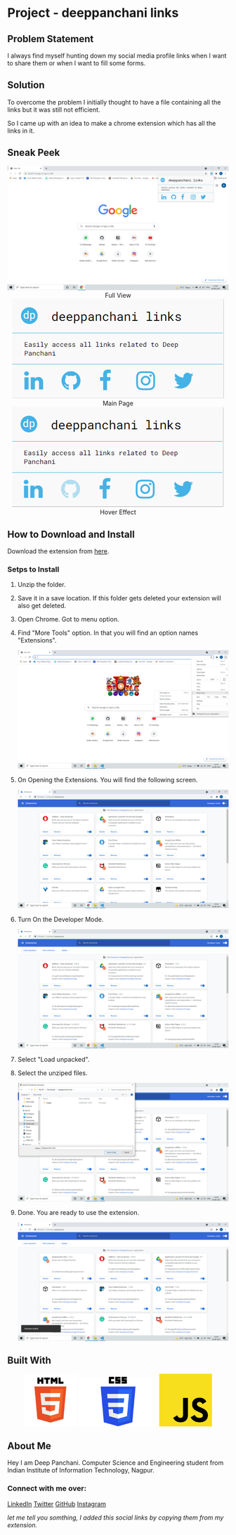 # Project - deeppanchani links
## Problem Statement
I always find myself hunting down my social media profile links when I want to share them or when I want to fill some forms.
## Solution
To overcome the problem I initially thought to have a file containing all the links but it was still not efficient.

So I came up with an idea to make a chrome extension which has all the links in it.
## Sneak Peek

<p align="center">
    <img src="extra/full.png"><br>
    Full View<br>
    <img src="extra/home_page.png"><br>
    Main Page<br>
    <img src="extra/hover_effect.png"><br>
    Hover Effect<br>
</p>

## How to Download and Install

Download the extension from <a href="https://github.com/deeppanchani/deeppanchani_extension/blob/main/deeppanchani%20links.zip" target="_blank">here</a>.

### Setps to Install

1. Unzip the folder.
2. Save it in a save location. If this folder gets deleted your extension will also get deleted.
3. Open Chrome. Got to menu option.
4. Find "More Tools" option. In that you will find an option names "Extensions".

    <img src="extra/1.png">

5. On Opening the Extensions. You will find the following screen.
    
    <img src="extra/2.png">

6. Turn On the Developer Mode.
    
    <img src="extra/3.png">

7. Select "Load unpacked".
8. Select the unziped files.
    
    <img src="extra/4.png">
9. Done. You are ready to use the extension.
    
    <img src="extra/5.png">


## Built With

<p align="center">
    <img src="extra/html.png" width="120px">
    <img src="extra/css.png" width="180px">
    <img src="extra/js.png" width="120px">
</p>

## About Me

Hey I am Deep Panchani. Computer Science and Engineering student from Indian Institute of Information Technology, Nagpur. 

### Connect with me over:
[LinkedIn](https://www.linkedin.com/in/deep-panchani-7805861b5/)
[Twitter](https://twitter.com/deeppanchani21)
[GitHub](https://github.com/deeppanchani)
[Instagram](https://www.instagram.com/deepanchani/)

_let me tell you somthing, I added this social links by copying them from my extension._